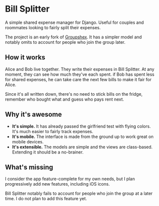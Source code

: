 Bill Splitter
=============

A simple shared expense manager for Django. Useful for couples and roommates looking to fairly split their expenses.

The project is an early fork of [Groupshex](https://github.com/lracicot/groupshex). It has a simpler model and notably omits to account for people who join the group later.

How it works
------------

Alice and Bob live together. They write their expenses in Bill Splitter. At any moment, they can see how much 
they've each spent. if Bob has spent less for shared expenses, he can take care the next few bills to make it fair for Alice.

Since it's all written down, there's no need to stick bills on the fridge, remember who bought what and guess who pays
rent next.

Why it's awesome
----------------

* **It's simple.** It has already passed the girlfriend test with flying colors. It's much easier to fairly track expenses.
* **It's mobile.** The interface is made from the ground up to work great on mobile devices.
* **It's extensible.** The models are simple and the views are class-based. Extending it should be a no-brainer.

What's missing
--------------

I consider the app feature-complete for my own needs, but I plan progressively add new features, including iOS icons.

Bill Splitter notably fails to account for people who join the group at a later time. I do not plan to add this feature yet.
